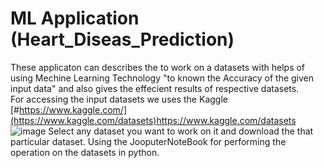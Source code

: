 # ML Application (Heart_Diseas_Prediction)
These applicaton can describes the to work on a datasets with helps of using Mechine Learning Technology "to known the Accuracy of the given input data" and also gives the effecient results of respective datasets.  
For accessing the input datasets we uses the Kaggle [#https://www.kaggle.com/](https://www.kaggle.com/datasets)https://www.kaggle.com/datasets
![image](https://github.com/21505a0502/ML-Application/assets/131691278/99a3a214-1223-48ec-a04d-63d8672570fd)
Select any dataset you want to work on it and download the that particular dataset.
Using the JooputerNoteBook for performing the operation on the datasets in python.
